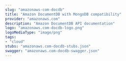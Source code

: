 ```yaml
---
slug: "amazonaws-com-docdb"
title: "Amazon DocumentDB with MongoDB compatibility"
provider: "amazonaws.com"
description: "Amazon DocumentDB API documentation"
logo: "amazonaws.com-docdb-logo.png"
logoMediaType: "image/png"
tags:
- "cloud"
stubs: "amazonaws.com-docdb-stubs.json"
swagger: "amazonaws.com-docdb-swagger.json"
---
```

